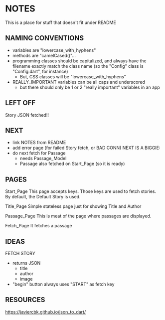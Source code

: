 # NOTES 
This is a place for stuff that doesn't fit under README

## NAMING CONVENTIONS
* variables are "lowercase_with_hyphens"
* methods are "camelCased()"...
* programming classes should be capitalized, and always have the filename exactly match the class name (so the "Config" class is "Config.dart", for instance)
  + But, CSS classes will be "lowercase_with_hyphens"
* REALLY_IMPORTANT variables can be all caps and underscored
   + but there should only be 1 or 2 "really important" variables in an app

## LEFT OFF
Story JSON fetched!!

## NEXT 
* link NOTES from README
* add error page (for failed Story fetch, or BAD CONN)
NEXT IS A BIGGIE:
* do next fetch for Passage
  + needs Passage_Model
  + Passage also fetched on Start_Page (so it is ready)

## PAGES
Start_Page
This page accepts keys.  Those keys are used to fetch stories.
By default, the Default Story is used.

Title_Page
Simple stateless page just for showing Title and Author

Passage_Page
This is meat of the page where passages are displayed.

Fetch_Page
It fetches a passage

## IDEAS
FETCH STORY
* returns JSON
  + title
  + author
  + image
* "begin" button always uses "START" as fetch key


## RESOURCES
https://javiercbk.github.io/json_to_dart/